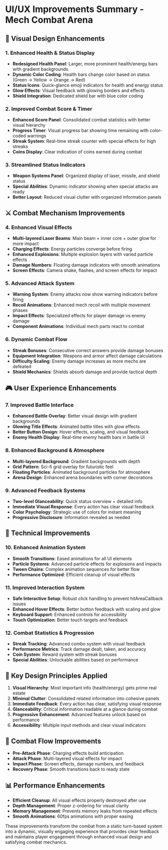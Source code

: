 # UI/UX Improvements Summary - Mech Combat Arena

## 🎨 Visual Design Enhancements

### 1. **Enhanced Health & Status Display**
- **Redesigned Health Panel**: Larger, more prominent health/energy bars with gradient backgrounds
- **Dynamic Color Coding**: Health bars change color based on status (Green → Yellow → Orange → Red)
- **Status Icons**: Quick-glance emoji indicators for health and energy status
- **Glow Effects**: Visual feedback with glowing borders and effects
- **Shield Integration**: Dedicated shield bar with blue color coding

### 2. **Improved Combat Score & Timer**
- **Enhanced Score Panel**: Consolidated combat statistics with better visual hierarchy
- **Progress Timer**: Visual progress bar showing time remaining with color-coded warnings
- **Streak System**: Real-time streak counter with special effects for high streaks
- **Coins Display**: Clear indication of coins earned during combat

### 3. **Streamlined Status Indicators**
- **Weapon Systems Panel**: Organized display of laser, missile, and shield status
- **Special Abilities**: Dynamic indicator showing when special attacks are ready
- **Better Layout**: Reduced visual clutter with organized information panels

## ⚔️ Combat Mechanism Improvements

### 4. **Enhanced Visual Effects**
- **Multi-layered Laser Beams**: Main beam + inner core + outer glow for more impact
- **Charging Effects**: Energy particles converge before firing
- **Enhanced Explosions**: Multiple explosion layers with varied particle effects
- **Damage Numbers**: Floating damage indicators with smooth animations
- **Screen Effects**: Camera shake, flashes, and screen effects for impact

### 5. **Advanced Attack System**
- **Warning System**: Enemy attacks now show warning indicators before firing
- **Recoil Animations**: Enhanced mech recoil with multiple movement phases
- **Impact Effects**: Specialized effects for player damage vs enemy damage
- **Component Animations**: Individual mech parts react to combat

### 6. **Dynamic Combat Flow**
- **Streak Bonuses**: Consecutive correct answers provide damage bonuses
- **Equipment Integration**: Weapons and armor affect damage calculations
- **Difficulty Scaling**: Enemy damage increases as more mechs are defeated
- **Shield Mechanics**: Shields absorb damage and provide tactical depth

## 🎮 User Experience Enhancements

### 7. **Improved Battle Interface**
- **Enhanced Battle Overlay**: Better visual design with gradient backgrounds
- **Glowing Title Effects**: Animated battle titles with glow effects
- **Better Button Design**: Hover effects, scaling, and visual feedback
- **Enemy Health Display**: Real-time enemy health bars in battle UI

### 8. **Enhanced Background & Atmosphere**
- **Multi-layered Background**: Gradient backgrounds with depth
- **Grid Pattern**: Sci-fi grid overlay for futuristic feel
- **Floating Particles**: Animated background particles for atmosphere
- **Arena Design**: Enhanced arena boundaries with corner decorations

### 9. **Advanced Feedback Systems**
- **Two-level Glanceability**: Quick status overview + detailed info
- **Immediate Visual Response**: Every action has clear visual feedback
- **Color Psychology**: Strategic use of colors for instant meaning
- **Progressive Disclosure**: Information revealed as needed

## 🔧 Technical Improvements

### 10. **Enhanced Animation System**
- **Smooth Transitions**: Eased animations for all UI elements
- **Particle Systems**: Advanced particle effects for explosions and impacts
- **Tween Chains**: Complex animation sequences for better flow
- **Performance Optimized**: Efficient cleanup of visual effects

### 11. **Improved Interaction System**
- **Safe Interactive Setup**: Robust click handling to prevent hitAreaCallback issues
- **Enhanced Hover Effects**: Better button feedback with scaling and glow
- **Keyboard Support**: Enhanced controls for accessibility
- **Touch Optimization**: Better touch targets and feedback

### 12. **Combat Statistics & Progression**
- **Streak Tracking**: Advanced combo system with visual feedback
- **Performance Metrics**: Track damage dealt, taken, and accuracy
- **Coin System**: Reward system with streak bonuses
- **Special Abilities**: Unlockable abilities based on performance

## 🎯 Key Design Principles Applied

1. **Visual Hierarchy**: Most important info (health/energy) gets prime real estate
2. **Minimal Clutter**: Consolidated related information into cohesive panels
3. **Immediate Feedback**: Every action has clear, satisfying visual response
4. **Glanceability**: Critical information readable at a glance during combat
5. **Progressive Enhancement**: Advanced features unlock based on performance
6. **Accessibility**: Multiple input methods and clear visual indicators

## 🚀 Combat Flow Improvements

- **Pre-Attack Phase**: Charging effects build anticipation
- **Attack Phase**: Multi-layered visual effects for impact
- **Impact Phase**: Screen effects, damage numbers, and feedback
- **Recovery Phase**: Smooth transitions back to ready state

## 📊 Performance Enhancements

- **Efficient Cleanup**: All visual effects properly destroyed after use
- **Depth Management**: Proper z-ordering for visual clarity
- **Memory Management**: Prevents memory leaks from repeated effects
- **Smooth Animations**: 60fps animations with proper easing

These improvements transform the combat from a static turn-based system into a dynamic, visually engaging experience that provides clear feedback and maintains player engagement through enhanced visual design and satisfying combat mechanics. 